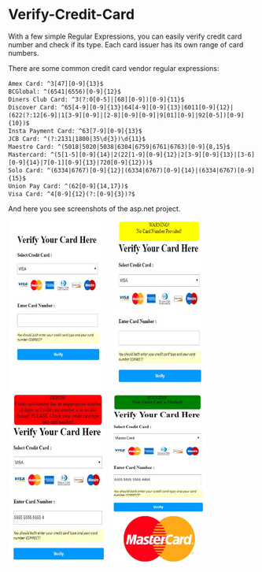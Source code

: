 # Verify-Credit-Card

With a few simple Regular Expressions, you can easily verify credit card number and check if its type. Each card issuer has its own range of card numbers. 

There are some common credit card vendor regular expressions:

    Amex Card: ^3[47][0-9]{13}$
    BCGlobal: ^(6541|6556)[0-9]{12}$
    Diners Club Card: ^3(?:0[0-5]|[68][0-9])[0-9]{11}$
    Discover Card: ^65[4-9][0-9]{13}|64[4-9][0-9]{13}|6011[0-9]{12}|(622(?:12[6-9]|1[3-9][0-9]|[2-8][0-9][0-9]|9[01][0-9]|92[0-5])[0-9]{10})$
    Insta Payment Card: ^63[7-9][0-9]{13}$
    JCB Card: ^(?:2131|1800|35\d{3})\d{11}$
    Maestro Card: ^(5018|5020|5038|6304|6759|6761|6763)[0-9]{8,15}$
    Mastercard: ^(5[1-5][0-9]{14}|2(22[1-9][0-9]{12}|2[3-9][0-9]{13}|[3-6][0-9]{14}|7[0-1][0-9]{13}|720[0-9]{12}))$
    Solo Card: ^(6334|6767)[0-9]{12}|(6334|6767)[0-9]{14}|(6334|6767)[0-9]{15}$
    Union Pay Card: ^(62[0-9]{14,17})$
    Visa Card: ^4[0-9]{12}(?:[0-9]{3})?$
    
And here you see screenshots of the asp.net project.

<img src="img/img1.jpg" width="200" height="350"> <img src="img/img2.jpg" width="200" height="350"> <img src="img/img4.jpg" width="200" height="350"> <img src="img/img3.jpg" width="200" height="350">

